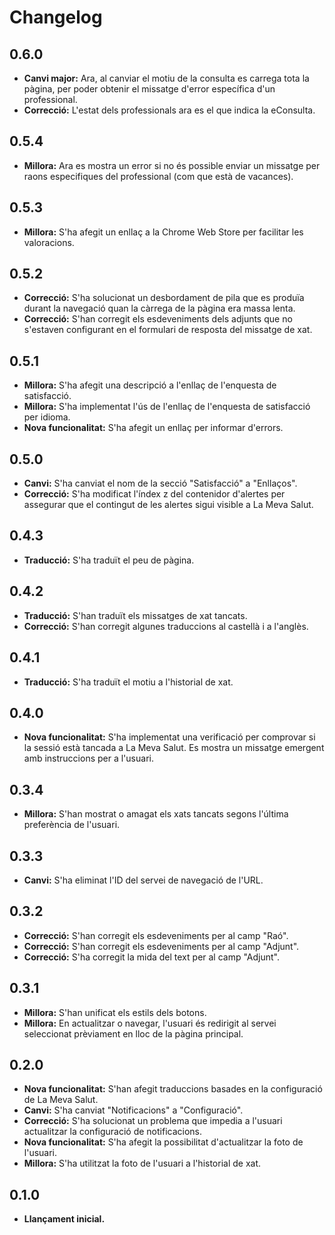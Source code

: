 # Changelog

## 0.6.0

- **Canvi major:** Ara, al canviar el motiu de la consulta es carrega tota la pàgina, per poder obtenir el missatge d'error específica d'un professional.
- **Correcció:** L'estat dels professionals ara es el que indica la eConsulta.

## 0.5.4

- **Millora:** Ara es mostra un error si no és possible enviar un missatge per raons especifiques del professional (com que està de vacances).

## 0.5.3

- **Millora:** S'ha afegit un enllaç a la Chrome Web Store per facilitar les valoracions.

## 0.5.2

- **Correcció:** S'ha solucionat un desbordament de pila que es produïa durant la navegació quan la càrrega de la pàgina era massa lenta.
- **Correcció:** S'han corregit els esdeveniments dels adjunts que no s'estaven configurant en el formulari de resposta del missatge de xat.

## 0.5.1

- **Millora:** S'ha afegit una descripció a l'enllaç de l'enquesta de satisfacció.
- **Millora:** S'ha implementat l'ús de l'enllaç de l'enquesta de satisfacció per idioma.
- **Nova funcionalitat:** S'ha afegit un enllaç per informar d'errors.

## 0.5.0

- **Canvi:** S'ha canviat el nom de la secció "Satisfacció" a "Enllaços".
- **Correcció:** S'ha modificat l'índex z del contenidor d'alertes per assegurar que el contingut de les alertes sigui visible a La Meva Salut.

## 0.4.3

- **Traducció:** S'ha traduït el peu de pàgina.

## 0.4.2

- **Traducció:** S'han traduït els missatges de xat tancats.
- **Correcció:** S'han corregit algunes traduccions al castellà i a l'anglès.

## 0.4.1

- **Traducció:** S'ha traduït el motiu a l'historial de xat.

## 0.4.0

- **Nova funcionalitat:** S'ha implementat una verificació per comprovar si la sessió està tancada a La Meva Salut. Es mostra un missatge emergent amb instruccions per a l'usuari.

## 0.3.4

- **Millora:** S'han mostrat o amagat els xats tancats segons l'última preferència de l'usuari.

## 0.3.3

- **Canvi:** S'ha eliminat l'ID del servei de navegació de l'URL.

## 0.3.2

- **Correcció:** S'han corregit els esdeveniments per al camp "Raó".
- **Correcció:** S'han corregit els esdeveniments per al camp "Adjunt".
- **Correcció:** S'ha corregit la mida del text per al camp "Adjunt".

## 0.3.1

- **Millora:** S'han unificat els estils dels botons.
- **Millora:** En actualitzar o navegar, l'usuari és redirigit al servei seleccionat prèviament en lloc de la pàgina principal.

## 0.2.0

- **Nova funcionalitat:** S'han afegit traduccions basades en la configuració de La Meva Salut.
- **Canvi:** S'ha canviat "Notificacions" a "Configuració".
- **Correcció:** S'ha solucionat un problema que impedia a l'usuari actualitzar la configuració de notificacions.
- **Nova funcionalitat:** S'ha afegit la possibilitat d'actualitzar la foto de l'usuari.
- **Millora:** S'ha utilitzat la foto de l'usuari a l'historial de xat.

## 0.1.0

- **Llançament inicial.**
